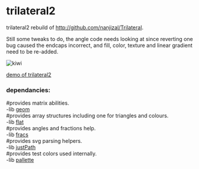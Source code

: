 # trilateral2
trilateral2 rebuild of http://github.com/nanjizal/Trilateral.  

Still some tweaks to do, the angle code needs looking at since reverting one bug caused the endcaps incorrect, and fill, color, texture and linear gradient need to be re-added.

![kiwi](https://user-images.githubusercontent.com/20134338/71471335-1440fd00-27c7-11ea-9138-a649c96e057e.png)  

[demo of trilateral2](https://nanjizal.github.io/trilateral2demo/binWebGL/)
  
### dependancies:  
  
#provides matrix abilities.  
-lib [geom](https://github.com/nanjizal/geom)    
#provides array structures including one for triangles and colours.   
-lib [flat](http://github.com/nanjizal/flat)   
#provides angles and fractions help.   
-lib [fracs](http://github.com/nanjizal/fracs)    
#provides svg parsing helpers.  
-lib [justPath](http://github.com/nanjizal/justPath)   
#provides test colors used internally.  
-lib [pallette](http://github.com/nanjizal/pallette)    
